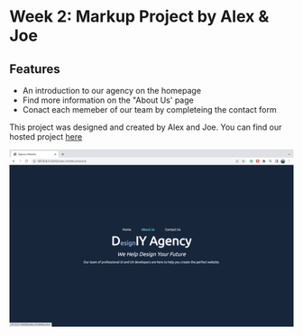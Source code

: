 # Week 2: Markup Project by Alex & Joe

## Features 
 - An introduction to our agency on the homepage 
 - Find more information on the "About Us' page 
 - Conact each memeber of our team by completeing the contact form

This project was designed and created by Alex and Joe. You can find our hosted project [here](https://fac25.github.io/week2-MarkupProject-Alex-Joe/)

![agency website](images/desktop_layout.png)


